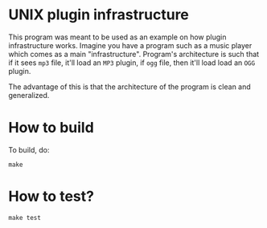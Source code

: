 # UNIX plugin infrastructure

This program was meant to be used as an example on how
plugin infrastructure works. Imagine you have a program
such as a music player which comes as a main "infrastructure".
Program's architecture is such that if it sees `mp3` file,
it'll load an `MP3` plugin, if `ogg` file, then it'll load
load an `OGG` plugin.

The advantage of this is that the architecture of the program
is clean and generalized.

# How to build

To build, do:

	make

# How to test?

	make test
